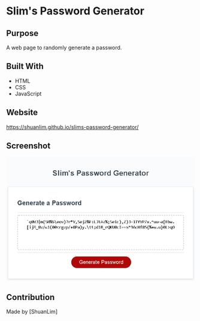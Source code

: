 # Slim's Password Generator

## Purpose

A web page to randomly generate a password.

## Built With

- HTML
- CSS
- JavaScript

## Website

https://shuanlim.github.io/slims-password-generator/

## Screenshot

![Screenshot](screenshot.png)

## Contribution

Made by [ShuanLim]
